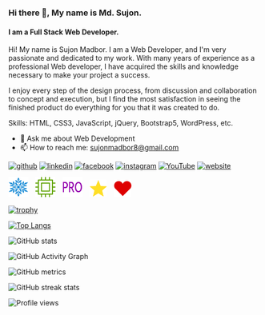 
### Hi there 👋, My name is Md. Sujon.
#### I am a Full Stack Web Developer.


 Hi! My name is Sujon Madbor. I am a Web Developer, and I'm very passionate and dedicated to my work. With many years of experience as a professional Web developer, I have acquired the skills and knowledge necessary to make your project a success. 
 
 I enjoy every step of the design process, from discussion and collaboration to concept and execution, but I find the most satisfaction in seeing the finished product do everything for you that it was created to do.

Skills: HTML, CSS3, JavaScript, jQuery, Bootstrap5, WordPress,  etc. 
  
- 💬 Ask me about Web Development 
- 📫 How to reach me: sujonmadbor8@gmail.com 


[<img src='https://cdn.jsdelivr.net/npm/simple-icons@3.0.1/icons/github.svg' alt='github' height='40'>](https://github.com/sujonmadbor8)  [<img src='https://cdn.jsdelivr.net/npm/simple-icons@3.0.1/icons/linkedin.svg' alt='linkedin' height='40'>](https://www.linkedin.com/in/md-sujon-32a146203/)  [<img src='https://cdn.jsdelivr.net/npm/simple-icons@3.0.1/icons/facebook.svg' alt='facebook' height='40'>](https://www.facebook.com/sujonmadbor8)  [<img src='https://cdn.jsdelivr.net/npm/simple-icons@3.0.1/icons/instagram.svg' alt='instagram' height='40'>](https://www.instagram.com/srg5475gg/)  [<img src='https://cdn.jsdelivr.net/npm/simple-icons@3.0.1/icons/youtube.svg' alt='YouTube' height='40'>](https://www.youtube.com/channel/sujonmadbor8)  [<img src='https://cdn.jsdelivr.net/npm/simple-icons@3.0.1/icons/icloud.svg' alt='website' height='40'>](https://sujon-portfolio.web.app/)  

<a href='https://archiveprogram.github.com/'><img src='https://raw.githubusercontent.com/acervenky/animated-github-badges/master/assets/acbadge.gif' width='40' height='40'></a> <a href='https://docs.github.com/en/developers'><img src='https://raw.githubusercontent.com/acervenky/animated-github-badges/master/assets/devbadge.gif' width='40' height='40'></a> <a href='https://github.com/pricing'><img src='https://raw.githubusercontent.com/acervenky/animated-github-badges/master/assets/pro.gif' width='40' height='40'></a> <a href='https://stars.github.com/'><img src='https://raw.githubusercontent.com/acervenky/animated-github-badges/master/assets/starbadge.gif' width='35' height='35'></a> <a href='https://docs.github.com/en/github/supporting-the-open-source-community-with-github-sponsors'><img src='https://raw.githubusercontent.com/acervenky/animated-github-badges/master/assets/sponsorbadge.gif' width='35' height='35'></a> 

[![trophy](https://github-profile-trophy.vercel.app/?username=sujonmadbor8)](https://github.com/ryo-ma/github-profile-trophy)

[![Top Langs](https://github-readme-stats.vercel.app/api/top-langs/?username=sujonmadbor8)](https://github.com/anuraghazra/github-readme-stats)

![GitHub stats](https://github-readme-stats.vercel.app/api?username=sujonmadbor8&show_icons=true&count_private=true)  

![GitHub Activity Graph](https://activity-graph.herokuapp.com/graph?username=sujonmadbor8)  

![GitHub metrics](https://metrics.lecoq.io/sujonmadbor8)  

![GitHub streak stats](https://github-readme-streak-stats.herokuapp.com/?user=sujonmadbor8)  

![Profile views](https://gpvc.arturio.dev/sujonmadbor8)  
